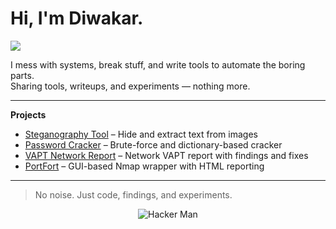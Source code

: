 # Hi, I'm Diwakar.

<a href="https://www.linkedin.com/in/diwakar-t-5263b0275/">
  <img src="https://img.shields.io/badge/-LinkedIn-0072b1?&style=flat-square&logo=linkedin&logoColor=white" />
</a>

I mess with systems, break stuff, and write tools to automate the boring parts.  
Sharing tools, writeups, and experiments — nothing more.

---

**Projects**

- [Steganography Tool](https://github.com/Diwakarty/steganography-tool) – Hide and extract text from images  
- [Password Cracker](https://github.com/Diwakarty/Password-Cracker) – Brute-force and dictionary-based cracker  
- [VAPT Network Report](https://github.com/Diwakarty/VAPT-Network-Report) – Network VAPT report with findings and fixes  
- [PortFort](https://github.com/Diwakarty/PortFort) – GUI-based Nmap wrapper with HTML reporting

---

> No noise. Just code, findings, and experiments.

<p align="center">
  <img src="https://media.tenor.com/MzF1rOEwk6EAAAAC/hacker-man-hacker.gif" alt="Hacker Man" />
</p>
